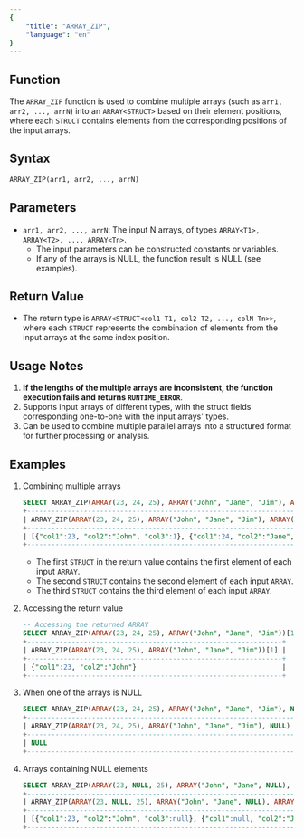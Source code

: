 ```yaml
---
{
    "title": "ARRAY_ZIP",
    "language": "en"
}
---
```


## Function

The `ARRAY_ZIP` function is used to combine multiple arrays (such as `arr1, arr2, ..., arrN`) into an `ARRAY<STRUCT>` based on their element positions, where each `STRUCT` contains elements from the corresponding positions of the input arrays.

## Syntax

```SQL
ARRAY_ZIP(arr1, arr2, ..., arrN)
```

## Parameters

- `arr1, arr2, ..., arrN`: The input N arrays, of types `ARRAY<T1>, ARRAY<T2>, ..., ARRAY<Tn>`.
    - The input parameters can be constructed constants or variables.
    - If any of the arrays is NULL, the function result is NULL (see examples).

## Return Value

- The return type is `ARRAY<STRUCT<col1 T1, col2 T2, ..., colN Tn>>`, where each `STRUCT` represents the combination of elements from the input arrays at the same index position.

## Usage Notes

1. **If the lengths of the multiple arrays are inconsistent, the function execution fails and returns `RUNTIME_ERROR`**.
2. Supports input arrays of different types, with the struct fields corresponding one-to-one with the input arrays' types.
3. Can be used to combine multiple parallel arrays into a structured format for further processing or analysis.

## Examples

1. Combining multiple arrays

    ```SQL
    SELECT ARRAY_ZIP(ARRAY(23, 24, 25), ARRAY("John", "Jane", "Jim"), ARRAY(true, false, true));
    +-------------------------------------------------------------------------------------------------------------------+
    | ARRAY_ZIP(ARRAY(23, 24, 25), ARRAY("John", "Jane", "Jim"), ARRAY(true, false, true))                              |
    +-------------------------------------------------------------------------------------------------------------------+
    | [{"col1":23, "col2":"John", "col3":1}, {"col1":24, "col2":"Jane", "col3":0}, {"col1":25, "col2":"Jim", "col3":1}] |
    +-------------------------------------------------------------------------------------------------------------------+
    ```
    - The first `STRUCT` in the return value contains the first element of each input `ARRAY`.
    - The second `STRUCT` contains the second element of each input `ARRAY`.
    - The third `STRUCT` contains the third element of each input `ARRAY`.

2. Accessing the return value

    ```SQL
    -- Accessing the returned ARRAY
    SELECT ARRAY_ZIP(ARRAY(23, 24, 25), ARRAY("John", "Jane", "Jim"))[1];
    +---------------------------------------------------------------+
    | ARRAY_ZIP(ARRAY(23, 24, 25), ARRAY("John", "Jane", "Jim"))[1] |
    +---------------------------------------------------------------+
    | {"col1":23, "col2":"John"}                                    |
    +---------------------------------------------------------------+
    ```

3. When one of the arrays is NULL

    ```SQL
    SELECT ARRAY_ZIP(ARRAY(23, 24, 25), ARRAY("John", "Jane", "Jim"), NULL) ;
    +------------------------------------------------------------------+
    | ARRAY_ZIP(ARRAY(23, 24, 25), ARRAY("John", "Jane", "Jim"), NULL) |
    +------------------------------------------------------------------+
    | NULL                                                             |
    +------------------------------------------------------------------+
    ```

4. Arrays containing NULL elements

    ```SQL
    SELECT ARRAY_ZIP(ARRAY(23, NULL, 25), ARRAY("John", "Jane", NULL), ARRAY(NULL, false, true));
    +-----------------------------------------------------------------------------------------------------------------------+
    | ARRAY_ZIP(ARRAY(23, NULL, 25), ARRAY("John", "Jane", NULL), ARRAY(NULL, false, true))                                 |
    +-----------------------------------------------------------------------------------------------------------------------+
    | [{"col1":23, "col2":"John", "col3":null}, {"col1":null, "col2":"Jane", "col3":0}, {"col1":25, "col2":null, "col3":1}] |
    +-----------------------------------------------------------------------------------------------------------------------+
    ```

